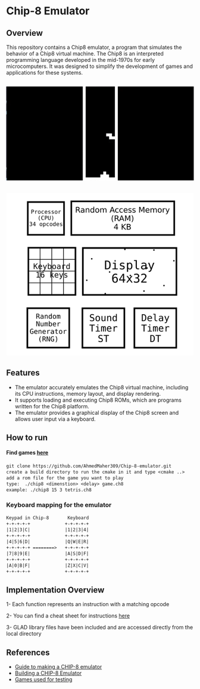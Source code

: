 # Chip-8 Emulator
## Overview
This repository contains a Chip8 emulator, a program that simulates the behavior of a Chip8 virtual machine. The Chip8 is an interpreted programming language developed in the mid-1970s for early microcomputers. It was designed to simplify the development of games and applications for these systems.

## ![Review](https://github.com/AhmedMaher309/Chip-8-emulator/blob/main/assets/tetris.gif)

## ![Architecture](https://github.com/AhmedMaher309/Chip-8-emulator/blob/main/assets/Screenshot%20from%202024-02-10%2019-56-53.png)


## Features
- The emulator accurately emulates the Chip8 virtual machine, including its CPU instructions, memory layout, and display rendering.
- It supports loading and executing Chip8 ROMs, which are programs written for the Chip8 platform.
- The emulator provides a graphical display of the Chip8 screen and allows user input via a keyboard.


## How to run 
#### Find games [here](https://github.com/dmatlack/chip8/tree/master/roms/games)

    git clone https://github.com/AhmedMaher309/Chip-8-emulator.git
    create a build directory to run the cmake in it and type <cmake ..>
    add a rom file for the game you want to play
    type:  ./chip8 <dimenstion> <delay> game.ch8
    example: ./chip8 15 3 tetris.ch8
    

### Keyboard mapping for the emulator
    Keypad in Chip-8       Keyboard
    +-+-+-+-+             +-+-+-+-+
    |1|2|3|C|             |1|2|3|4|
    +-+-+-+-+             +-+-+-+-+
    |4|5|6|D|             |Q|W|E|R|
    +-+-+-+-+ ========>   +-+-+-+-+
    |7|8|9|E|             |A|S|D|F|
    +-+-+-+-+             +-+-+-+-+
    |A|0|B|F|             |Z|X|C|V|
    +-+-+-+-+             +-+-+-+-+

## Implementation Overview
1- Each function represents an instruction with a matching opcode

2- You can find a cheat sheet for instructions [here](https://github.com/AhmedMaher309/Chip-8-emulator/blob/main/assets/chip8ref.pdf)

3- GLAD library files have been included and are accessed directly from the local directory



## References

- [Guide to making a CHIP-8 emulator](https://tobiasvl.github.io/blog/write-a-chip-8-emulator/)
- [Building a CHIP-8 Emulator](https://austinmorlan.com/posts/chip8_emulator/)
- [Games used for testing](https://github.com/dmatlack/chip8/tree/master/roms/games)




    



